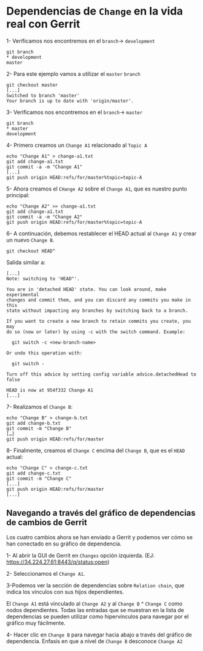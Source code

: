 # Dependencias de `Change` en la vida real con Gerrit

1- Verificamos nos encontremos en el `branch`-> `development`

```
git branch
* development
master
```

2- Para este ejemplo vamos a utilizar el `master` `branch`

```
git checkout master
[...]
Switched to branch 'master'
Your branch is up to date with 'origin/master'.
```

3- Verificamos nos encontremos en el `branch`-> `master`

```
git branch
* master
development
```
4- Primero creamos un `Change A1` relacionado al `Topic A`

```
echo "Change A1" > change-a1.txt
git add change-a1.txt
git commit -a -m "Change A1"
[...]
git push origin HEAD:refs/for/master%topic=topic-A 
```

5- Ahora creamos el `CHange A2` sobre el `Change A1`, que es nuestro punto principal:

```
echo "Change A2" >> change-a1.txt 
git add change-a1.txt 
git commit -a -m "Change A2" 
git push origin HEAD:refs/for/master%topic=topic-A
```
6- A continuación, debemos restablecer el HEAD actual al `Change A1` y crear un nuevo `Change B`.

```
git checkout HEAD^
```

Salida similar a:
```
[...]
Note: switching to 'HEAD^'.

You are in 'detached HEAD' state. You can look around, make experimental
changes and commit them, and you can discard any commits you make in this
state without impacting any branches by switching back to a branch.

If you want to create a new branch to retain commits you create, you may
do so (now or later) by using -c with the switch command. Example:

  git switch -c <new-branch-name>

Or undo this operation with:

  git switch -

Turn off this advice by setting config variable advice.detachedHead to false

HEAD is now at 954f332 Change A1
[...]
```

7- Realizamos el `Change B`:

```
echo "Change B" > change-b.txt
git add change-b.txt
git commit -m "Change B"
[…]
git push origin HEAD:refs/for/master
```

8- Finalmente, creamos el `Change C` encima del `Change B`, que es el `HEAD` actual:

```
echo "Change C" > change-c.txt
git add change-c.txt
git commit -m "Change C"
[...]
git push origin HEAD:refs/for/master
[...]
```

## Navegando a través del gráfico de dependencias de cambios de Gerrit

Los cuatro cambios ahora se han enviado a Gerrit y podemos ver cómo se han conectado en su gráfico de dependencia.

1- Al abrir la GUI de Gerrit en `Changes` opción izquierda.
(EJ: https://34.224.27.61:8443/q/status:open)

2- Seleccionamos el `Change A1`.

3-Podemos ver la sección de dependencias sobre `Relation chain`, que indica los vínculos con sus hijos dependientes.

El `Change A1` está vinculado al `Change A2` y al `Change B` ^ `Change C` como nodos dependientes. Todas las entradas que se muestran en la lista de dependencias se pueden utilizar como hipervínculos para navegar por el gráfico muy fácilmente.

4- Hacer clic en `Change B` para navegar hacia abajo a través del gráfico de dependencia. Enfasis en que a nivel de `Change B` desconoce `Change A2`
